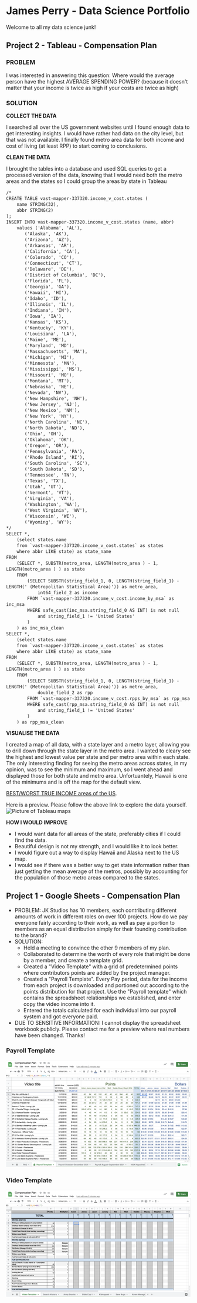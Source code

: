# James Perry - Data Science Portfolio
Welcome to all my data science junk!



## Project 2 - Tableau - Compensation Plan

### PROBLEM
I was interested in answering this question: Where would the average person have the highest AVERAGE SPENDING POWER? (because it doesn't matter that your income is twice as high if your costs are twice as high)

### SOLUTION
  
**COLLECT THE DATA**

I searched all over the US government websites until I found enough data to get interesting insights. I would have rather had data on the city level, but that was not available. I finally found metro area data for both income and cost of living (at least RPP) to start coming to conclusions.
  
**CLEAN THE DATA**

I brought the tables into a database and used SQL queries to get a processed version of the data, knowing that I would need both the metro areas and the states so I could group the areas by state in Tableau
```
/*
CREATE TABLE vast-mapper-337320.income_v_cost.states (
    name STRING(32),
    abbr STRING(2)
);
INSERT INTO vast-mapper-337320.income_v_cost.states (name, abbr) 
    values ('Alabama', 'AL'),
       ('Alaska', 'AK'),
       ('Arizona', 'AZ'),
       ('Arkansas', 'AR'),
       ('California', 'CA'),
       ('Colorado', 'CO'),
       ('Connecticut', 'CT'),
       ('Delaware', 'DE'),
       ('District of Columbia', 'DC'),
       ('Florida', 'FL'),
       ('Georgia', 'GA'),
       ('Hawaii', 'HI'),
       ('Idaho', 'ID'),
       ('Illinois', 'IL'),
       ('Indiana', 'IN'),
       ('Iowa', 'IA'),
       ('Kansas', 'KS'),
       ('Kentucky', 'KY'),
       ('Louisiana', 'LA'),
       ('Maine', 'ME'),
       ('Maryland', 'MD'),
       ('Massachusetts', 'MA'),
       ('Michigan', 'MI'),
       ('Minnesota', 'MN'),
       ('Mississippi', 'MS'),
       ('Missouri', 'MO'),
       ('Montana', 'MT'),
       ('Nebraska', 'NE'),
       ('Nevada', 'NV'),
       ('New Hampshire', 'NH'),
       ('New Jersey', 'NJ'),
       ('New Mexico', 'NM'),
       ('New York', 'NY'),
       ('North Carolina', 'NC'),
       ('North Dakota', 'ND'),
       ('Ohio', 'OH'),
       ('Oklahoma', 'OK'),
       ('Oregon', 'OR'),
       ('Pennsylvania', 'PA'),
       ('Rhode Island', 'RI'),
       ('South Carolina', 'SC'),
       ('South Dakota', 'SD'),
       ('Tennessee', 'TN'),
       ('Texas', 'TX'),
       ('Utah', 'UT'),
       ('Vermont', 'VT'),
       ('Virginia', 'VA'),
       ('Washington', 'WA'),
       ('West Virginia', 'WV'),
       ('Wisconsin', 'WI'),
       ('Wyoming', 'WY');
*/   
SELECT *,
    (select states.name
    from `vast-mapper-337320.income_v_cost.states` as states 
    where abbr LIKE state) as state_name
FROM 
    (SELECT *, SUBSTR(metro_area, LENGTH(metro_area ) - 1, LENGTH(metro_area ) ) as state
    FROM 
        (SELECT SUBSTR(string_field_1, 0, LENGTH(string_field_1) - LENGTH(' (Metropolitan Statistical Area)')) as metro_area, 
            int64_field_2 as income
        FROM `vast-mapper-337320.income_v_cost.income_by_msa` as inc_msa
        WHERE safe_cast(inc_msa.string_field_0 AS INT) is not null
            and string_field_1 != 'United States'
        )
    ) as inc_msa_clean
SELECT *,
    (select states.name
    from `vast-mapper-337320.income_v_cost.states` as states 
    where abbr LIKE state) as state_name
FROM 
    (SELECT *, SUBSTR(metro_area, LENGTH(metro_area ) - 1, LENGTH(metro_area ) ) as state
    FROM 
        (SELECT SUBSTR(string_field_1, 0, LENGTH(string_field_1) - LENGTH(' (Metropolitan Statistical Area)')) as metro_area, 
            double_field_2 as rpp
        FROM `vast-mapper-337320.income_v_cost.rpps_by_msa` as rpp_msa
        WHERE safe_cast(rpp_msa.string_field_0 AS INT) is not null
            and string_field_1 != 'United States'
        )
    ) as rpp_msa_clean
```

**VISUALISE THE DATA**

I created a map of all data, with a state layer and a metro layer, allowing you to drill down through the state layer in the metro area. I wanted to cleary see the highest and lowest value per state and per metro area within each state. The only interesting finding for seeing the metro areas across states, in my opinion, was to see the minimum and maximum, so I went ahead and displayed those for both state and metro area.
Unfortuantely, Hawaii is one of the minimums and is off the map for the default view.

[BEST/WORST TRUE INCOME areas of the US](https://public.tableau.com/views/BESTWORSTTRUEINCOMEareasoftheUS/Dashboard1?:language=en-US&:display_count=n&:origin=viz_share_link).

Here is a preview. Please follow the above link to explore the data yourself.
![Picture of Tableau maps](../main/images/Dashboard%20IncomeCost.png)

**HOW I WOULD IMPROVE**

- I would want data for all areas of the state, preferably cities if I could find the data.
- Beautiful design is not my strength, and I would like it to look better.
- I would figure out a way to display Hawaii and Alaska next to the US map.
- I would see if there was a better way to get state information rather than just getting the mean average of the metros, possibly by accounting for the population of those metro areas compared to the states.



## Project 1 - Google Sheets - Compensation Plan
- PROBLEM: JK Studios has 10 members, each contributing different amounts of work in different roles on over 100 projects. How do we pay everyone fairly according to their work, as well as pay a portion to members as an equal distribution simply for their founding contribution to the brand?
- SOLUTION:
  - Held a meeting to convince the other 9 members of my plan.
  - Collaborated to determine the worth of every role that might be done by a member, and create a template grid. 
  - Created a "Video Template" with a grid of predetermined points where contributors points are added by the project manager.
  - Created a "Payroll Template". Every Pay period, data for the income from each project is downloaded and portioned out according to the points distribution for that project. Use the "Payroll template" which contains the spreadsheet relationships we established, and enter copy the video income into it.
  - Entered the totals calculated for each individual into our payroll system and got everyone paid.
- DUE TO SENSITIVE INFORMATION: I cannot display the spreadsheet workbook publicly. Please contact me for a preview where real numbers have been changed. Thanks!

### Payroll Template
![Payroll Template](/images/Payroll%20Template%20Screenshot.png)

### Video Template
![Video Template](/images/Video%20Template%20Screenshot.png)
